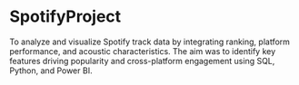 # SpotifyProject
To analyze and visualize Spotify track data by integrating ranking, platform performance, and acoustic characteristics. The aim was to identify key features driving popularity and cross-platform engagement using SQL, Python, and Power BI.
